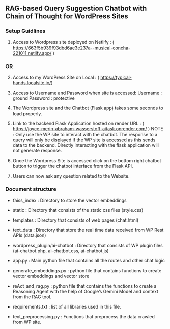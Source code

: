 ## RAG-based Query Suggestion Chatbot with Chain of Thought for WordPress Sites 

### Setup Guidlines

1) Access to Wordpress site deployed on Netlify : ( https://663f5b939f93dbd6ae3e237a--musical-concha-221011.netlify.app/ )
   
### OR

2) Access to my WordPress Site on Local : ( https://typical-hands.localsite.io/)
3) Access to Username and Password  when site is accessed:
 Username : ground
 Password : protective


4) The Wordpress site  and the Chatbot (Flask app)  takes some seconds to load properly.
5) Link to the backend Flask Application hosted on render 
URL : ( https://joyce-merin-abraham-wasserstoff-aitask.onrender.com/ )
NOTE : Only use the WP site to interact with the chatbot. The response to a query will only be displayed if the WP site is accessed as this sends data to the backend. Directly interacting with the flask application will not generate response.

6) Once the Wordpress Site is accessed click on the bottom right chatbot button to trigger the chatbot interface from the Flask API.
7) Users can now ask any question related to the Website.

### Document structure

- faiss_index : Directory to store the vector embeddings

- static : Directory that consists of the static css files (style.css)

- templates : Directory that consists of web pages (chat.html)

- text_data : Directory that store the real time data received from WP Rest APIs (data.json)


- wordpress_plugin/ai-chatbot : Directory that consists of WP plugin files (ai-chatbot.php, ai-chatbot.css, ai-chatbot.js)

- app.py : Main python file that contains all the routes and other chat logic

- generate_embeddings.py : python file that contains functions to create vector embeddings and vector store

- reAct_and_rag.py : python file that contains the functions to create a Reasoning Agent with the help of Google’s Gemini Model and context from the RAG tool.

- requirements.txt  : list of all libraries used in this file.

- text_preprocessing.py : Functions that preprocess the data crawled from WP site.

